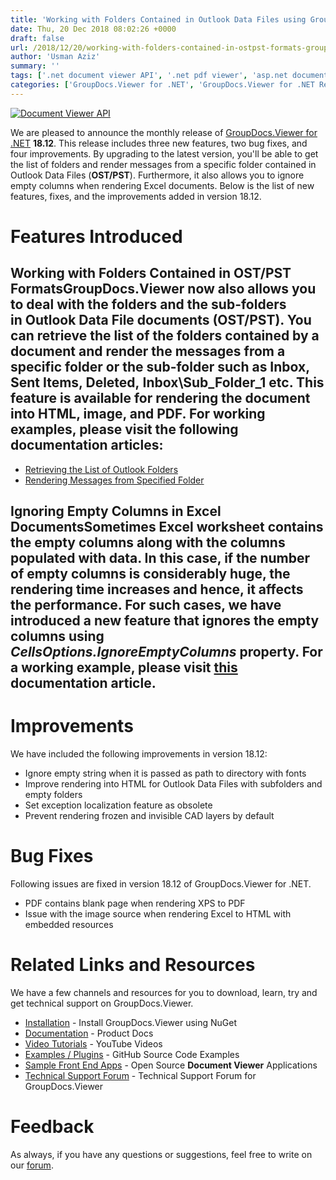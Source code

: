 ```yaml
---
title: 'Working with Folders Contained in Outlook Data Files using GroupDocs.Viewer for .NET 18.12'
date: Thu, 20 Dec 2018 08:02:26 +0000
draft: false
url: /2018/12/20/working-with-folders-contained-in-ostpst-formats-groupdocs.viewer-for-.net-18.12/
author: 'Usman Aziz'
summary: ''
tags: ['.net document viewer API', '.net pdf viewer', 'asp.net document viewer API', 'asp.net pdf viewer', 'C# document viewer API', ]
categories: ['GroupDocs.Viewer for .NET', 'GroupDocs.Viewer for .NET Releases', 'GroupDocs.Viewer Product Family']
---
```


[![Document Viewer API](https://blog.groupdocs.com/wp-content/uploads/sites/4/2016/11/groupdocs-viewer-net.png)](https://www.groupdocs.com/products/viewer/net)

We are pleased to announce the monthly release of [GroupDocs.Viewer for .NET](https://products.groupdocs.com/viewer/net) **18.12**. This release includes three new features, two bug fixes, and four improvements. By upgrading to the latest version, you'll be able to get the list of folders and render messages from a specific folder contained in Outlook Data Files (**OST/PST**). Furthermore, it also allows you to ignore empty columns when rendering Excel documents. Below is the list of new features, fixes, and the improvements added in version 18.12.

# Features Introduced

## Working with Folders Contained in OST/PST FormatsGroupDocs.Viewer now also allows you to deal with the folders and the sub-folders in Outlook Data File documents (**OST/PST**). You can retrieve the list of the folders contained by a document and render the messages from a specific folder or the sub-folder such as Inbox, Sent Items, Deleted, Inbox\\Sub\_Folder\_1 etc. This feature is available for rendering the document into HTML, image, and PDF. For working examples, please visit the following documentation articles:

*   [Retrieving the List of Outlook Folders](https://docs.groupdocs.com/viewer/net)
*   [Rendering Messages from Specified Folder](https://docs.groupdocs.com/viewer/net)

## Ignoring Empty Columns in Excel DocumentsSometimes Excel worksheet contains the empty columns along with the columns populated with data. In this case, if the number of empty columns is considerably huge, the rendering time increases and hence, it affects the performance. For such cases, we have introduced a new feature that ignores the empty columns using **_CellsOptions.IgnoreEmptyColumns_** property. For a working example, please visit [this](https://docs.groupdocs.com/viewer/net) documentation article.

# Improvements

We have included the following improvements in version 18.12:

*   Ignore empty string when it is passed as path to directory with fonts
*   Improve rendering into HTML for Outlook Data Files with subfolders and empty folders
*   Set exception localization feature as obsolete
*   Prevent rendering frozen and invisible CAD layers by default

# Bug Fixes

Following issues are fixed in version 18.12 of GroupDocs.Viewer for .NET.

*   PDF contains blank page when rendering XPS to PDF
*   Issue with the image source when rendering Excel to HTML with embedded resources

# Related Links and Resources

We have a few channels and resources for you to download, learn, try and get technical support on GroupDocs.Viewer.

*   [Installation](https://www.nuget.org/packages/GroupDocs.Viewer/ "Install from NuGet Package") - Install GroupDocs.Viewer using NuGet
*   [Documentation](https://docs.groupdocs.com/viewer/net "Document Viewer API Documentation ") - Product Docs
*   [Video Tutorials](https://www.youtube.com/playlist?list=PL25CTxMCj5vPVahuYtHx0uscArNA595GK "GroupDocs.Viewer video tutorials") - YouTube Videos
*   [Examples / Plugins](https://github.com/groupdocs-viewer/GroupDocs.Viewer-for-.NET "download example project and front ends") - GitHub Source Code Examples
*   [Sample Front End Apps](https://github.com/groupdocs-viewer/ "Open Source Document Viewer Applications") - Open Source **Document Viewer** Applications
*   [Technical Support Forum](https://forum.groupdocs.com/c/viewer "Technical Support Forum") - Technical Support Forum for GroupDocs.Viewer

# Feedback

As always, if you have any questions or suggestions, feel free to write on our [forum](https://forum.groupdocs.com/c/viewer "Technical Support Forum").




